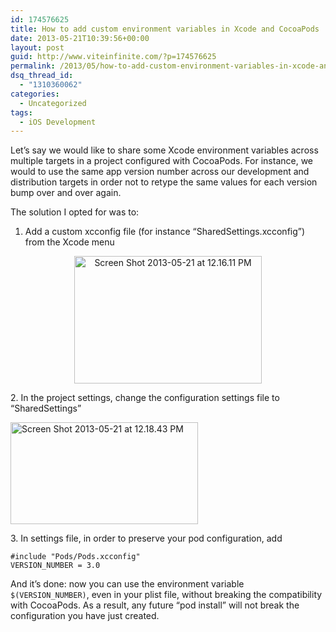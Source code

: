 ```yaml
---
id: 174576625
title: How to add custom environment variables in Xcode and CocoaPods
date: 2013-05-21T10:39:56+00:00
layout: post
guid: http://www.viteinfinite.com/?p=174576625
permalink: /2013/05/how-to-add-custom-environment-variables-in-xcode-and-cocoapods/
dsq_thread_id:
  - "1310360062"
categories:
  - Uncategorized
tags:
  - iOS Development
---
```


Let’s say we would like to share some Xcode environment variables across multiple targets in a project configured with CocoaPods. For instance, we would to use the same app version number across our development and distribution targets in order not to retype the same values for each version bump over and over again.

<!--more-->

The solution I opted for was to:

1. Add a custom xcconfig file (for instance “SharedSettings.xcconfig”) from the Xcode menu

<p style="text-align: center;">
  <a href="http://www.viteinfinite.com/wp-content/uploads/2013/05/Screen-Shot-2013-05-21-at-12.16.11-PM.png"><img class="alignnone size-medium wp-image-174576627" alt="Screen Shot 2013-05-21 at 12.16.11 PM" src="http://www.viteinfinite.com/wp-content/uploads/2013/05/Screen-Shot-2013-05-21-at-12.16.11-PM-300x204.png" width="300" height="204" srcset="http://viteinfinite.com/wp-content/uploads/2013/05/Screen-Shot-2013-05-21-at-12.16.11-PM-300x204.png 300w, http://viteinfinite.com/wp-content/uploads/2013/05/Screen-Shot-2013-05-21-at-12.16.11-PM-624x424.png 624w, http://viteinfinite.com/wp-content/uploads/2013/05/Screen-Shot-2013-05-21-at-12.16.11-PM.png 742w" sizes="(max-width: 300px) 100vw, 300px" /></a>
</p>

<p style="text-align: left;">
  2. In the project settings, change the configuration settings file to “SharedSettings”
</p>

<p style="text-align: left;">
  <a href="http://www.viteinfinite.com/wp-content/uploads/2013/05/Screen-Shot-2013-05-21-at-12.18.43-PM.png"><img class="size-medium wp-image-174576628 aligncenter" alt="Screen Shot 2013-05-21 at 12.18.43 PM" src="http://www.viteinfinite.com/wp-content/uploads/2013/05/Screen-Shot-2013-05-21-at-12.18.43-PM-300x163.png" width="300" height="163" srcset="http://viteinfinite.com/wp-content/uploads/2013/05/Screen-Shot-2013-05-21-at-12.18.43-PM-300x163.png 300w, http://viteinfinite.com/wp-content/uploads/2013/05/Screen-Shot-2013-05-21-at-12.18.43-PM-624x339.png 624w, http://viteinfinite.com/wp-content/uploads/2013/05/Screen-Shot-2013-05-21-at-12.18.43-PM.png 882w" sizes="(max-width: 300px) 100vw, 300px" /></a>
</p>

<p style="text-align: left;">
  3. In settings file, in order to preserve your pod configuration, add
</p>

```
#include "Pods/Pods.xcconfig"
VERSION_NUMBER = 3.0
```

And it’s done: now you can use the environment variable `$(VERSION_NUMBER)`, even in your plist file, without breaking the compatibility with CocoaPods. As a result, any future “pod install” will not break the configuration you have just created.
